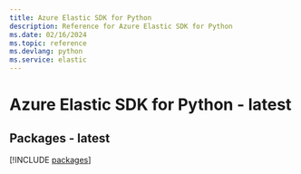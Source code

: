 ```yaml
---
title: Azure Elastic SDK for Python
description: Reference for Azure Elastic SDK for Python
ms.date: 02/16/2024
ms.topic: reference
ms.devlang: python
ms.service: elastic
---
```

# Azure Elastic SDK for Python - latest
## Packages - latest
[!INCLUDE [packages](elastic-index.md)]